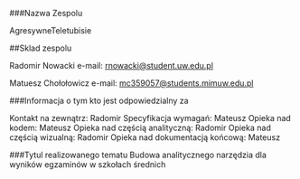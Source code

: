 ###Nazwa Zespolu

AgresywneTeletubisie

##Sklad zespolu

Radomir Nowacki e-mail: rnowacki@student.uw.edu.pl

Matuesz Chołołowicz e-mail: mc359057@students.mimuw.edu.pl

###Informacja o tym kto jest odpowiedzialny za

Kontakt na zewnątrz: Radomir
Specyfikacja wymagań: Mateusz
Opieka nad kodem: Mateusz
Opieka nad częścią analityczną: Radomir
Opieka nad częścią wizualną: Radomir
Opieka nad dokumentacją końcową: Mateusz

###Tytul realizowanego tematu
Budowa analitycznego narzędzia dla wyników egzaminów w szkołach średnich
